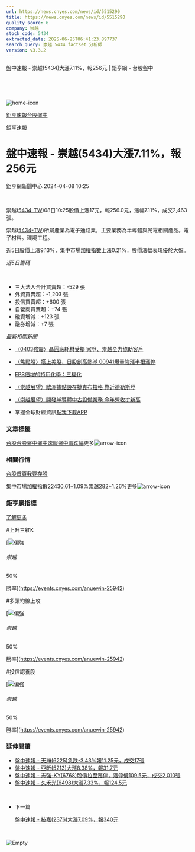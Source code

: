 ```yaml
---
url: https://news.cnyes.com/news/id/5515290
title: https://news.cnyes.com/news/id/5515290
quality_score: 6
company: 崇越
stock_code: 5434
extracted_date: 2025-06-25T06:41:23.897737
search_query: 崇越 5434 factset 分析師
version: v3.3.2
---
```


盤中速報 - 崇越(5434)大漲7.11%，報256元 | 鉅亨網 - 台股盤中

‌

‌

![home-icon](/assets/icons/breadCrumb/symbol-icon-home.svg)

[鉅亨速報](/news/cat/anue_live)[台股盤中](/news/cat/tw_live)

鉅亨速報

# 盤中速報 - 崇越(5434)大漲7.11%，報256元

鉅亨網新聞中心 2024-04-08 10:25

‌

崇越([5434-TW](https://www.cnyes.com/twstock/5434))08日10:25股價上漲17元，報256.0元，漲幅7.11%，成交2,463張。

崇越([5434-TW](https://www.cnyes.com/twstock/5434))所屬產業為電子通路業，主要業務為半導體與光電相關產品。電子材料。環境工程。

近5日股價上漲9.13%，集中市場[加權指數](https://invest.cnyes.com/index/TWS/TSE01)上漲0.21%，股價漲幅表現優於大盤。

*近5日籌碼*

‌

* 三大法人合計買賣超：-529 張
* 外資買賣超：-1,203 張
* 投信買賣超：+600 張
* 自營商買賣超：+74 張
* 融資增減：+123 張
* 融券增減：+7 張

*最新相關新聞*

* [〈0403強震〉晶圓廠耗材受損 家登、崇越全力協助客戶](https://news.cnyes.com/news/id/5512627)
* [〈焦點股〉搭上美股、日股創高熱潮 00941爆量強漲半根漲停](https://news.cnyes.com/news/id/5502152)
* [EPS倍增的特用化學：三福化](https://news.cnyes.com/news/id/5475229)
* [〈崇越展望〉歐洲據點設在捷克布拉格 靠近德勒斯登](https://news.cnyes.com/news/id/5473226)
* [〈崇越展望〉開發半導體中古設備業務 今年營收拚新高](https://news.cnyes.com/news/id/5473190)

* 掌握全球財經資訊[點我下載APP](http://www.cnyes.com/app/?utm_source=mweb&utm_medium=HamMenuBanner&utm_campaign=fixed&utm_content=entr)

### 文章標籤

[台股](https://news.cnyes.com/tag/台股 "台股")[台股盤中](https://news.cnyes.com/tag/台股盤中 "台股盤中")[盤中速報](https://news.cnyes.com/tag/盤中速報 "盤中速報")[盤中漲跌幅](https://news.cnyes.com/tag/盤中漲跌幅 "盤中漲跌幅")更多![arrow-icon](/assets/icons/arrows/arrow-down.svg)

### 相關行情

[台股首頁](https://www.cnyes.com/twstock)[我要存股](https://supr.link/8OHaU)

[集中市場加權指數22430.61+1.09%](https://invest.cnyes.com/index/TWS/TSE01)[崇越282+1.26%](https://www.cnyes.com/twstock/5434)更多![arrow-icon](/assets/icons/arrows/arrow-down.svg)

### 鉅亨贏指標

[了解更多](https://events.cnyes.com/anuewin-25942)

#上升三紅K

[![偏強](/assets/icons/win-indicator/long.svg)

###### 崇越

50%

勝率](https://events.cnyes.com/anuewin-25942)

#多頭均線上攻

[![偏強](/assets/icons/win-indicator/long.svg)

###### 崇越

50%

勝率](https://events.cnyes.com/anuewin-25942)

#投信認養股

[![偏強](/assets/icons/win-indicator/long.svg)

###### 崇越

50%

勝率](https://events.cnyes.com/anuewin-25942)

### 延伸閱讀

* [盤中速報 - 天瀚(6225)急跌-3.43%報11.25元，成交17張](/news/id/6037545)
* [盤中速報 - 亞昕(5213)大漲8.38%，報31.7元](/news/id/6037544)
* [盤中速報 - 志強-KY(6768)股價拉至漲停，漲停價109.5元，成交2,010張](/news/id/6037535)
* [盤中速報 - 久禾光(6498)大漲7.33%，報124.5元](/news/id/6037534)

‌

* 下一篇

  [盤中速報 - 技嘉(2376)大漲7.09%，報340元](/news/id/5515508)

‌

![Empty](/assets/icons/skeleton/empty-image.svg)

‌